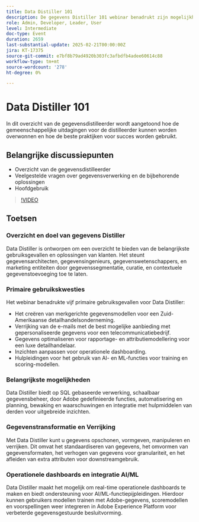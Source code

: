 ```yaml
---
title: Data Distiller 101
description: De gegevens Distiller 101 webinar benadrukt zijn mogelijkheden in gegevenssegmentatie, verrijking, en integratie AI/ML, die scalable oplossingen voor gegevensarchitecten en marketing entiteiten aanbieden om gegeven-gedreven besluitvorming te verbeteren.
role: Admin, Developer, Leader, User
level: Intermediate
doc-type: Event
duration: 2659
last-substantial-update: 2025-02-21T00:00:00Z
jira: KT-17375
source-git-commit: e7bf8b79ad4920b303fc3afbdfb4adee60614c88
workflow-type: tm+mt
source-wordcount: '278'
ht-degree: 0%

---
```



# Data Distiller 101

In dit overzicht van de gegevensdistilleerder wordt aangetoond hoe de gemeenschappelijke uitdagingen voor de distilleerder kunnen worden overwonnen en hoe de beste praktijken voor succes worden gebruikt.

## Belangrijke discussiepunten

* Overzicht van de gegevensdistilleerder
* Veelgestelde vragen over gegevensverwerking en de bijbehorende oplossingen
* Hoofdgebruik

>[!VIDEO](https://video.tv.adobe.com/v/3444454/?learn=on&enablevpops)

## Toetsen

### Overzicht en doel van gegevens Distiller

Data Distiller is ontworpen om een overzicht te bieden van de belangrijkste gebruiksgevallen en oplossingen van klanten. Het steunt gegevensarchitecten, gegevensingenieurs, gegevenswetenschappers, en marketing entiteiten door gegevenssegmentatie, curatie, en contextuele gegevenstoevoeging toe te laten.

### Primaire gebruikskwesties

Het webinar benadrukte vijf primaire gebruiksgevallen voor Data Distiller:

* Het creëren van merkgerichte gegevensmodellen voor een Zuid-Amerikaanse detailhandelsonderneming.
* Verrijking van de e-mails met de best mogelijke aanbieding met gepersonaliseerde gegevens voor een telecommunicatiebedrijf.
* Gegevens optimaliseren voor rapportage- en attributiemodellering voor een luxe detailhandelaar.
* Inzichten aanpassen voor operationele dashboarding.
* Hulpleidingen voor het gebruik van AI- en ML-functies voor training en scoring-modellen.

### Belangrijkste mogelijkheden

Data Distiller biedt op SQL gebaseerde verwerking, schaalbaar gegevensbeheer, door Adobe gedefinieerde functies, automatisering en planning, bewaking en waarschuwingen en integratie met hulpmiddelen van derden voor uitgebreide inzichten.

### Gegevenstransformatie en Verrijking

Met Data Distiller kunt u gegevens opschonen, vormgeven, manipuleren en verrijken. Dit omvat het standaardiseren van gegevens, het omvormen van gegevensformaten, het verhogen van gegevens voor granulariteit, en het afleiden van extra attributen voor downstreamgebruik.

### Operationele dashboards en integratie AI/ML

Data Distiller maakt het mogelijk om real-time operationele dashboards te maken en biedt ondersteuning voor AI/ML-functiepijpleidingen. Hierdoor kunnen gebruikers modellen trainen met Adobe-gegevens, scoremodellen en voorspellingen weer integreren in Adobe Experience Platform voor verbeterde gegevensgestuurde besluitvorming.
